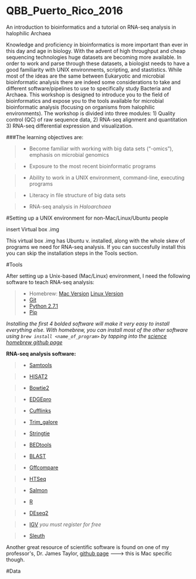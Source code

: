 # QBB_Puerto_Rico_2016
An introduction to bioinformatics and a tutorial on RNA-seq analysis in halophilic Archaea

Knowledge and proficiency in bioinformatics is more important than ever in this day and age in biology. With the advent of high throughput and cheap sequencing technologies huge datasets are becoming more available. In order to work and parse through these datasets, a biologist needs to have a good familiarity with UNIX environments, scripting, and stastistics. While most of the ideas are the same between Eukaryotic and microbial bioinformatic analysis there are indeed some considerations to take and different software/pipelines to use to specifically study Bacteria and Archaea. This workshop is designed to introduce you to the field of bioinformatics and expose you to the tools available for microbial bioinformatic analysis (focusing on organisms from halophilic environments). The workshop is divided into three modules: 1) Quality control (QC) of raw sequence data, 2) RNA-seq alignment and quantitation 3) RNA-seq differential expression and visualization.

###The learning objectives are:
> - Become familiar with working with big data sets (“-omics”), emphasis on microbial genomics

> - Exposure to the most recent bioinformatic programs

> - Ability to work in a UNIX environment, command-line, executing programs

> - Literacy in file structure of big data sets

> - RNA-seq analysis in *Haloarchaea*

#Setting up a UNIX environment for non-Mac/Linux/Ubuntu people

insert Virtual box .img

This virtual box .img has Ubuntu v. installed, along with the whole skew of programs we need for RNA-seq analysis. If you can succesfully install this you can skip the installation steps in the Tools section.

#Tools

After setting up a Unix-based (Mac/Linux) environment, I need the following software to teach RNA-seq analysis:

> - Homebrew: [Mac Version](http://brew.sh/) [Linux Version](http://linuxbrew.sh/)
> - [Git](https://git-scm.com/book/en/v2/Getting-Started-Installing-Git)
> - [Python 2.7.1](https://www.python.org/download/releases/2.7.1/)
> - [Pip](https://pip.pypa.io/en/stable/installing/)

*Installing the first 4 bolded software will make it very easy to install everything else. With homebrew, you can install most of the other software using `brew install <name_of_program>` by tapping into the [science homebrew github page](https://github.com/Homebrew/homebrew-science)*

**RNA-seq analysis software:**

> - [Samtools](http://www.htslib.org/)

> - [HISAT2](https://ccb.jhu.edu/software/hisat2/index.shtml)

> - [Bowtie2](http://bowtie-bio.sourceforge.net/bowtie2/index.shtml)

> - [EDGEpro](http://ccb.jhu.edu/software/EDGE-pro/)

> - [Cufflinks](http://cole-trapnell-lab.github.io/cufflinks/getting_started/)

> - [Trim_galore](http://www.bioinformatics.babraham.ac.uk/projects/trim_galore/)

> - [Stringtie](https://ccb.jhu.edu/software/stringtie/)

> - [BEDtools](http://bedtools.readthedocs.org/en/latest/content/installation.html)

> - [BLAST](http://www.ncbi.nlm.nih.gov/books/NBK279690/)

> - [Gffcompare](https://ccb.jhu.edu/software/stringtie/gff.shtml)

> - [HTSeq](http://www-huber.embl.de/HTSeq/doc/install.html#install)

> - [Salmon](http://salmon.readthedocs.org/en/latest/building.html#installation)

> - [R](https://www.r-project.org/)

> - [DEseq2](https://bioconductor.org/packages/release/bioc/html/DESeq2.html)

> - [IGV](https://www.broadinstitute.org/software/igv/log-in) *you must register for free*

> - [Sleuth](https://github.com/pachterlab/sleuth)

Another great resource of scientific software is found on one of my professor's, Dr. James Taylor, [github page](https://github.com/jxtx/mac-dev-playbook) ---> this is Mac specific though.

#Data


